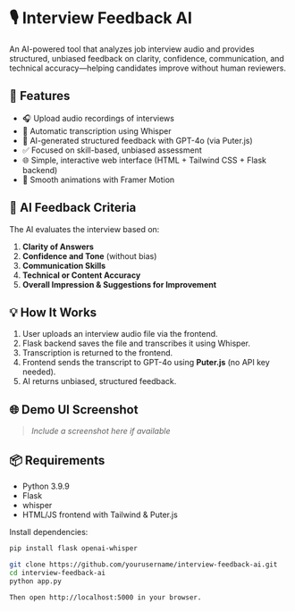 # 🎙️ Interview Feedback AI

An AI-powered tool that analyzes job interview audio and provides structured, unbiased feedback on clarity, confidence, communication, and technical accuracy—helping candidates improve without human reviewers.

## 🚀 Features

- 🎧 Upload audio recordings of interviews
- 🤖 Automatic transcription using Whisper
- 🧠 AI-generated structured feedback with GPT-4o (via Puter.js)
- ✅ Focused on skill-based, unbiased assessment
- 🌐 Simple, interactive web interface (HTML + Tailwind CSS + Flask backend)
- 🎨 Smooth animations with Framer Motion

## 🧠 AI Feedback Criteria

The AI evaluates the interview based on:

1. **Clarity of Answers**
2. **Confidence and Tone** (without bias)
3. **Communication Skills**
4. **Technical or Content Accuracy**
5. **Overall Impression & Suggestions for Improvement**


## 💡 How It Works

1. User uploads an interview audio file via the frontend.
2. Flask backend saves the file and transcribes it using Whisper.
3. Transcription is returned to the frontend.
4. Frontend sends the transcript to GPT-4o using **Puter.js** (no API key needed).
5. AI returns unbiased, structured feedback.

## 🌐 Demo UI Screenshot

> _Include a screenshot here if available_

## 📦 Requirements

- Python 3.9.9
- Flask
- whisper
- HTML/JS frontend with Tailwind & Puter.js

Install dependencies:

```bash
pip install flask openai-whisper

git clone https://github.com/yourusername/interview-feedback-ai.git
cd interview-feedback-ai
python app.py

Then open http://localhost:5000 in your browser.